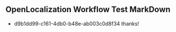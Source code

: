 ## OpenLocalization Workflow Test MarkDown
* d9b1dd99-c161-4db0-b48e-ab003c0d8f34 thanks!

<!--HONumber=Jul16_HO5-->


